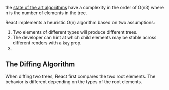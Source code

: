 
the [state of the art algorithms](https://grfia.dlsi.ua.es/ml/algorithms/references/editsurvey_bille.pdf) have a complexity in the order of O(n3) where n is the number of elements in the tree.

React implements a heuristic O(n) algorithm based on two assumptions:

1.  Two elements of different types will produce different trees.
2.  The developer can hint at which child elements may be stable across different renders with a  `key`  prop.
3.
## The Diffing Algorithm

When diffing two trees, React first compares the two root elements. The behavior is different depending on the types of the root elements.
